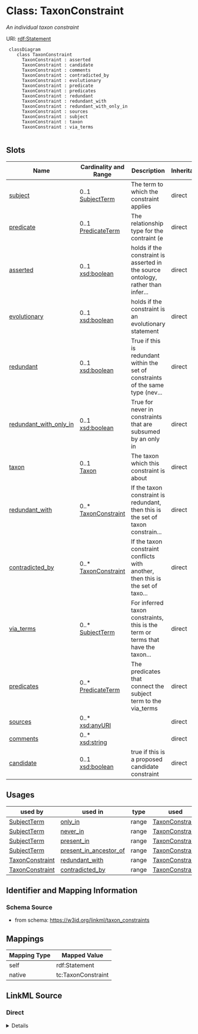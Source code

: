 # Class: TaxonConstraint
_An individual taxon constraint_




URI: [rdf:Statement](http://www.w3.org/1999/02/22-rdf-syntax-ns#Statement)



```{mermaid}
 classDiagram
    class TaxonConstraint
      TaxonConstraint : asserted
      TaxonConstraint : candidate
      TaxonConstraint : comments
      TaxonConstraint : contradicted_by
      TaxonConstraint : evolutionary
      TaxonConstraint : predicate
      TaxonConstraint : predicates
      TaxonConstraint : redundant
      TaxonConstraint : redundant_with
      TaxonConstraint : redundant_with_only_in
      TaxonConstraint : sources
      TaxonConstraint : subject
      TaxonConstraint : taxon
      TaxonConstraint : via_terms
      
```




<!-- no inheritance hierarchy -->


## Slots

| Name | Cardinality and Range | Description | Inheritance |
| ---  | --- | --- | --- |
| [subject](subject.md) | 0..1 <br/> [SubjectTerm](SubjectTerm.md) | The term to which the constraint applies | direct |
| [predicate](predicate.md) | 0..1 <br/> [PredicateTerm](PredicateTerm.md) | The relationship type for the contraint (e | direct |
| [asserted](asserted.md) | 0..1 <br/> [xsd:boolean](http://www.w3.org/2001/XMLSchema#boolean) | holds if the constraint is asserted in the source ontology, rather than infer... | direct |
| [evolutionary](evolutionary.md) | 0..1 <br/> [xsd:boolean](http://www.w3.org/2001/XMLSchema#boolean) | holds if the constraint is an evolutionary statement | direct |
| [redundant](redundant.md) | 0..1 <br/> [xsd:boolean](http://www.w3.org/2001/XMLSchema#boolean) | True if this is redundant within the set of constraints of the same type (nev... | direct |
| [redundant_with_only_in](redundant_with_only_in.md) | 0..1 <br/> [xsd:boolean](http://www.w3.org/2001/XMLSchema#boolean) | True for never in constraints that are subsumed by an only in | direct |
| [taxon](taxon.md) | 0..1 <br/> [Taxon](Taxon.md) | The taxon which this constraint is about | direct |
| [redundant_with](redundant_with.md) | 0..* <br/> [TaxonConstraint](TaxonConstraint.md) | If the taxon constraint is redundant, then this is the set of taxon constrain... | direct |
| [contradicted_by](contradicted_by.md) | 0..* <br/> [TaxonConstraint](TaxonConstraint.md) | If the taxon constraint conflicts with another,  then this is the set of taxo... | direct |
| [via_terms](via_terms.md) | 0..* <br/> [SubjectTerm](SubjectTerm.md) | For inferred taxon constraints, this is the term or terms that have the taxon... | direct |
| [predicates](predicates.md) | 0..* <br/> [PredicateTerm](PredicateTerm.md) | The predicates that connect the subject term to the via_terms | direct |
| [sources](sources.md) | 0..* <br/> [xsd:anyURI](http://www.w3.org/2001/XMLSchema#anyURI) |  | direct |
| [comments](comments.md) | 0..* <br/> [xsd:string](http://www.w3.org/2001/XMLSchema#string) |  | direct |
| [candidate](candidate.md) | 0..1 <br/> [xsd:boolean](http://www.w3.org/2001/XMLSchema#boolean) | true if this is a proposed candidate constraint | direct |





## Usages

| used by | used in | type | used |
| ---  | --- | --- | --- |
| [SubjectTerm](SubjectTerm.md) | [only_in](only_in.md) | range | [TaxonConstraint](TaxonConstraint.md) |
| [SubjectTerm](SubjectTerm.md) | [never_in](never_in.md) | range | [TaxonConstraint](TaxonConstraint.md) |
| [SubjectTerm](SubjectTerm.md) | [present_in](present_in.md) | range | [TaxonConstraint](TaxonConstraint.md) |
| [SubjectTerm](SubjectTerm.md) | [present_in_ancestor_of](present_in_ancestor_of.md) | range | [TaxonConstraint](TaxonConstraint.md) |
| [TaxonConstraint](TaxonConstraint.md) | [redundant_with](redundant_with.md) | range | [TaxonConstraint](TaxonConstraint.md) |
| [TaxonConstraint](TaxonConstraint.md) | [contradicted_by](contradicted_by.md) | range | [TaxonConstraint](TaxonConstraint.md) |






## Identifier and Mapping Information







### Schema Source


* from schema: https://w3id.org/linkml/taxon_constraints





## Mappings

| Mapping Type | Mapped Value |
| ---  | ---  |
| self | rdf:Statement |
| native | tc:TaxonConstraint |





## LinkML Source

<!-- TODO: investigate https://stackoverflow.com/questions/37606292/how-to-create-tabbed-code-blocks-in-mkdocs-or-sphinx -->

### Direct

<details>
```yaml
name: TaxonConstraint
description: An individual taxon constraint
from_schema: https://w3id.org/linkml/taxon_constraints
rank: 1000
attributes:
  subject:
    name: subject
    description: The term to which the constraint applies
    comments:
    - this is a reciprocal slot and will be the same as the containing SubjectTerm
    from_schema: https://w3id.org/linkml/taxon_constraints
    rank: 1000
    slot_uri: rdf:subject
    range: SubjectTerm
  predicate:
    name: predicate
    description: The relationship type for the contraint (e.g. in_taxon, never_in
      taxon)
    todos:
    - define a value set of this
    from_schema: https://w3id.org/linkml/taxon_constraints
    rank: 1000
    slot_uri: rdf:predicate
    range: PredicateTerm
  asserted:
    name: asserted
    description: holds if the constraint is asserted in the source ontology, rather
      than inferred by rules or reasoning
    from_schema: https://w3id.org/linkml/taxon_constraints
    rank: 1000
    range: boolean
  evolutionary:
    name: evolutionary
    description: holds if the constraint is an evolutionary statement
    from_schema: https://w3id.org/linkml/taxon_constraints
    rank: 1000
    range: boolean
  redundant:
    name: redundant
    description: True if this is redundant within the set of constraints of the same
      type (never vs only)
    from_schema: https://w3id.org/linkml/taxon_constraints
    rank: 1000
    range: boolean
  redundant_with_only_in:
    name: redundant_with_only_in
    description: True for never in constraints that are subsumed by an only in
    from_schema: https://w3id.org/linkml/taxon_constraints
    rank: 1000
    range: boolean
  taxon:
    name: taxon
    description: The taxon which this constraint is about. May be species or a more
      general class.
    from_schema: https://w3id.org/linkml/taxon_constraints
    rank: 1000
    slot_uri: rdf:object
    range: Taxon
    inlined: true
  redundant_with:
    name: redundant_with
    description: If the taxon constraint is redundant, then this is the set of taxon
      constraints that it is redundant with
    from_schema: https://w3id.org/linkml/taxon_constraints
    rank: 1000
    multivalued: true
    range: TaxonConstraint
  contradicted_by:
    name: contradicted_by
    description: If the taxon constraint conflicts with another,  then this is the
      set of taxon constraints that it is redundant with
    from_schema: https://w3id.org/linkml/taxon_constraints
    rank: 1000
    multivalued: true
    range: TaxonConstraint
  via_terms:
    name: via_terms
    description: For inferred taxon constraints, this is the term or terms that have
      the taxon constraint asserted
    from_schema: https://w3id.org/linkml/taxon_constraints
    rank: 1000
    multivalued: true
    range: SubjectTerm
    inlined: true
    inlined_as_list: true
  predicates:
    name: predicates
    description: The predicates that connect the subject term to the via_terms.
    from_schema: https://w3id.org/linkml/taxon_constraints
    rank: 1000
    multivalued: true
    range: PredicateTerm
  sources:
    name: sources
    from_schema: https://w3id.org/linkml/taxon_constraints
    rank: 1000
    multivalued: true
    range: uriorcurie
  comments:
    name: comments
    from_schema: https://w3id.org/linkml/taxon_constraints
    rank: 1000
    multivalued: true
    range: string
  candidate:
    name: candidate
    description: true if this is a proposed candidate constraint
    from_schema: https://w3id.org/linkml/taxon_constraints
    rank: 1000
    range: boolean
class_uri: rdf:Statement

```
</details>

### Induced

<details>
```yaml
name: TaxonConstraint
description: An individual taxon constraint
from_schema: https://w3id.org/linkml/taxon_constraints
rank: 1000
attributes:
  subject:
    name: subject
    description: The term to which the constraint applies
    comments:
    - this is a reciprocal slot and will be the same as the containing SubjectTerm
    from_schema: https://w3id.org/linkml/taxon_constraints
    rank: 1000
    slot_uri: rdf:subject
    alias: subject
    owner: TaxonConstraint
    domain_of:
    - TaxonConstraint
    range: SubjectTerm
  predicate:
    name: predicate
    description: The relationship type for the contraint (e.g. in_taxon, never_in
      taxon)
    todos:
    - define a value set of this
    from_schema: https://w3id.org/linkml/taxon_constraints
    rank: 1000
    slot_uri: rdf:predicate
    alias: predicate
    owner: TaxonConstraint
    domain_of:
    - TaxonConstraint
    range: PredicateTerm
  asserted:
    name: asserted
    description: holds if the constraint is asserted in the source ontology, rather
      than inferred by rules or reasoning
    from_schema: https://w3id.org/linkml/taxon_constraints
    rank: 1000
    alias: asserted
    owner: TaxonConstraint
    domain_of:
    - TaxonConstraint
    range: boolean
  evolutionary:
    name: evolutionary
    description: holds if the constraint is an evolutionary statement
    from_schema: https://w3id.org/linkml/taxon_constraints
    rank: 1000
    alias: evolutionary
    owner: TaxonConstraint
    domain_of:
    - TaxonConstraint
    range: boolean
  redundant:
    name: redundant
    description: True if this is redundant within the set of constraints of the same
      type (never vs only)
    from_schema: https://w3id.org/linkml/taxon_constraints
    rank: 1000
    alias: redundant
    owner: TaxonConstraint
    domain_of:
    - TaxonConstraint
    range: boolean
  redundant_with_only_in:
    name: redundant_with_only_in
    description: True for never in constraints that are subsumed by an only in
    from_schema: https://w3id.org/linkml/taxon_constraints
    rank: 1000
    alias: redundant_with_only_in
    owner: TaxonConstraint
    domain_of:
    - TaxonConstraint
    range: boolean
  taxon:
    name: taxon
    description: The taxon which this constraint is about. May be species or a more
      general class.
    from_schema: https://w3id.org/linkml/taxon_constraints
    rank: 1000
    slot_uri: rdf:object
    alias: taxon
    owner: TaxonConstraint
    domain_of:
    - TaxonConstraint
    range: Taxon
    inlined: true
  redundant_with:
    name: redundant_with
    description: If the taxon constraint is redundant, then this is the set of taxon
      constraints that it is redundant with
    from_schema: https://w3id.org/linkml/taxon_constraints
    rank: 1000
    multivalued: true
    alias: redundant_with
    owner: TaxonConstraint
    domain_of:
    - TaxonConstraint
    range: TaxonConstraint
  contradicted_by:
    name: contradicted_by
    description: If the taxon constraint conflicts with another,  then this is the
      set of taxon constraints that it is redundant with
    from_schema: https://w3id.org/linkml/taxon_constraints
    rank: 1000
    multivalued: true
    alias: contradicted_by
    owner: TaxonConstraint
    domain_of:
    - TaxonConstraint
    range: TaxonConstraint
  via_terms:
    name: via_terms
    description: For inferred taxon constraints, this is the term or terms that have
      the taxon constraint asserted
    from_schema: https://w3id.org/linkml/taxon_constraints
    rank: 1000
    multivalued: true
    alias: via_terms
    owner: TaxonConstraint
    domain_of:
    - TaxonConstraint
    range: SubjectTerm
    inlined: true
    inlined_as_list: true
  predicates:
    name: predicates
    description: The predicates that connect the subject term to the via_terms.
    from_schema: https://w3id.org/linkml/taxon_constraints
    rank: 1000
    multivalued: true
    alias: predicates
    owner: TaxonConstraint
    domain_of:
    - TaxonConstraint
    range: PredicateTerm
  sources:
    name: sources
    from_schema: https://w3id.org/linkml/taxon_constraints
    rank: 1000
    multivalued: true
    alias: sources
    owner: TaxonConstraint
    domain_of:
    - TaxonConstraint
    range: uriorcurie
  comments:
    name: comments
    from_schema: https://w3id.org/linkml/taxon_constraints
    rank: 1000
    multivalued: true
    alias: comments
    owner: TaxonConstraint
    domain_of:
    - TaxonConstraint
    range: string
  candidate:
    name: candidate
    description: true if this is a proposed candidate constraint
    from_schema: https://w3id.org/linkml/taxon_constraints
    rank: 1000
    alias: candidate
    owner: TaxonConstraint
    domain_of:
    - TaxonConstraint
    range: boolean
class_uri: rdf:Statement

```
</details>